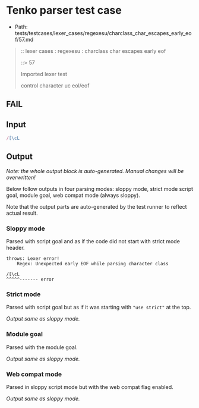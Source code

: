 # Tenko parser test case

- Path: tests/testcases/lexer_cases/regexesu/charclass_char_escapes_early_eof/57.md

> :: lexer cases : regexesu : charclass char escapes early eof
>
> ::> 57
>
> Imported lexer test
>
> control character uc eol/eof

## FAIL

## Input

`````js
/[\cL
`````

## Output

_Note: the whole output block is auto-generated. Manual changes will be overwritten!_

Below follow outputs in four parsing modes: sloppy mode, strict mode script goal, module goal, web compat mode (always sloppy).

Note that the output parts are auto-generated by the test runner to reflect actual result.

### Sloppy mode

Parsed with script goal and as if the code did not start with strict mode header.

`````
throws: Lexer error!
    Regex: Unexpected early EOF while parsing character class

/[\cL
^^^^^------- error
`````

### Strict mode

Parsed with script goal but as if it was starting with `"use strict"` at the top.

_Output same as sloppy mode._

### Module goal

Parsed with the module goal.

_Output same as sloppy mode._

### Web compat mode

Parsed in sloppy script mode but with the web compat flag enabled.

_Output same as sloppy mode._
